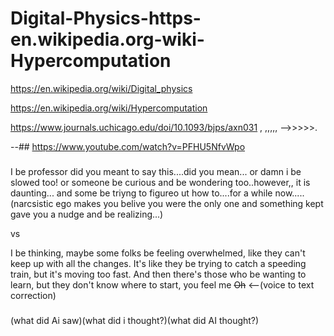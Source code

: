 # Digital-Physics-https-en.wikipedia.org-wiki-Hypercomputation

https://en.wikipedia.org/wiki/Digital_physics

https://en.wikipedia.org/wiki/Hypercomputation

https://www.journals.uchicago.edu/doi/10.1093/bjps/axn031 , ,,,,, -->>>>>.

--##
https://www.youtube.com/watch?v=PFHU5NfvWpo 


###
I be professor did you meant to say this....did you mean...
or damn i be slowed too!
or someone be curious and be wondering too..however,, it is daunting...
and some be triyng to figureo ut how to....for a while now.....(narcsistic ego makes you belive you were the only one and something kept gave you a nudge and be realizing...)

vs 

I be thinking, maybe some folks be feeling overwhelmed, like they can't keep up with all the changes. It's like they be trying to catch a speeding train, but it's moving too fast. And then there's those who be wanting to learn, but they don't know where to start, you feel me
~~Oh~~ <--(voice to text correction)


###

(what did Ai saw)(what did i thought?)(what did AI thought?)
